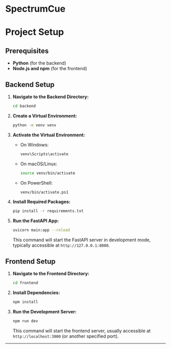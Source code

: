 # SpectrumCue


# Project Setup

## Prerequisites

- **Python** (for the backend)
- **Node.js and npm** (for the frontend)

## Backend Setup

1. **Navigate to the Backend Directory:**

   ```bash
   cd backend
   ```

2. **Create a Virtual Environment:**

   ```bash
   python -m venv venv
   ```

3. **Activate the Virtual Environment:**

   - On Windows:
     ```bash
     venv\Scripts\activate
     ```
   - On macOS/Linux:
     ```bash
     source venv/bin/activate
     ```
   - On PowerShell:
     ```bash
     venv/bin/activate.ps1
     ```

4. **Install Required Packages:**

   ```bash
   pip install -r requirements.txt
   ```

5. **Run the FastAPI App:**

   ```bash
   uvicorn main:app --reload
   ```

   This command will start the FastAPI server in development mode, typically accessible at `http://127.0.0.1:8000`.

## Frontend Setup

1. **Navigate to the Frontend Directory:**

   ```bash
   cd frontend
   ```

2. **Install Dependencies:**

   ```bash
   npm install
   ```

3. **Run the Development Server:**

   ```bash
   npm run dev
   ```

   This command will start the frontend server, usually accessible at `http://localhost:3000` (or another specified port).

---
